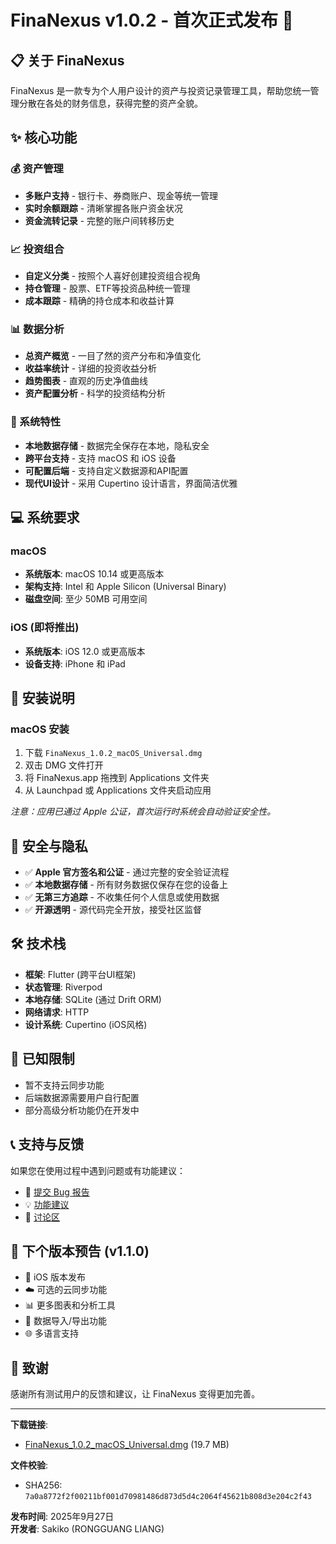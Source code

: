 # FinaNexus v1.0.2 - 首次正式发布 🎉

## 📋 关于 FinaNexus

FinaNexus 是一款专为个人用户设计的资产与投资记录管理工具，帮助您统一管理分散在各处的财务信息，获得完整的资产全貌。

## ✨ 核心功能

### 💰 资产管理
- **多账户支持** - 银行卡、券商账户、现金等统一管理
- **实时余额跟踪** - 清晰掌握各账户资金状况
- **资金流转记录** - 完整的账户间转移历史

### 📈 投资组合
- **自定义分类** - 按照个人喜好创建投资组合视角
- **持仓管理** - 股票、ETF等投资品种统一管理
- **成本跟踪** - 精确的持仓成本和收益计算

### 📊 数据分析
- **总资产概览** - 一目了然的资产分布和净值变化
- **收益率统计** - 详细的投资收益分析
- **趋势图表** - 直观的历史净值曲线
- **资产配置分析** - 科学的投资结构分析

### 🔧 系统特性
- **本地数据存储** - 数据完全保存在本地，隐私安全
- **跨平台支持** - 支持 macOS 和 iOS 设备
- **可配置后端** - 支持自定义数据源和API配置
- **现代UI设计** - 采用 Cupertino 设计语言，界面简洁优雅

## 💻 系统要求

### macOS
- **系统版本**: macOS 10.14 或更高版本
- **架构支持**: Intel 和 Apple Silicon (Universal Binary)
- **磁盘空间**: 至少 50MB 可用空间

### iOS (即将推出)
- **系统版本**: iOS 12.0 或更高版本
- **设备支持**: iPhone 和 iPad

## 🚀 安装说明

### macOS 安装
1. 下载 `FinaNexus_1.0.2_macOS_Universal.dmg`
2. 双击 DMG 文件打开
3. 将 FinaNexus.app 拖拽到 Applications 文件夹
4. 从 Launchpad 或 Applications 文件夹启动应用

*注意：应用已通过 Apple 公证，首次运行时系统会自动验证安全性。*

## 🔐 安全与隐私

- ✅ **Apple 官方签名和公证** - 通过完整的安全验证流程
- ✅ **本地数据存储** - 所有财务数据仅保存在您的设备上
- ✅ **无第三方追踪** - 不收集任何个人信息或使用数据
- ✅ **开源透明** - 源代码完全开放，接受社区监督

## 🛠️ 技术栈

- **框架**: Flutter (跨平台UI框架)
- **状态管理**: Riverpod
- **本地存储**: SQLite (通过 Drift ORM)
- **网络请求**: HTTP
- **设计系统**: Cupertino (iOS风格)

## 🚧 已知限制

- 暂不支持云同步功能
- 后端数据源需要用户自行配置
- 部分高级分析功能仍在开发中

## 📞 支持与反馈

如果您在使用过程中遇到问题或有功能建议：

- 🐛 [提交 Bug 报告](https://github.com/Shinokawa/Finance-Nexus/issues/new?template=bug_report.md)
- 💡 [功能建议](https://github.com/Shinokawa/Finance-Nexus/issues/new?template=feature_request.md)
- 💬 [讨论区](https://github.com/Shinokawa/Finance-Nexus/discussions)

## 🎯 下个版本预告 (v1.1.0)

- 📱 iOS 版本发布
- ☁️ 可选的云同步功能
- 📊 更多图表和分析工具
- 🔄 数据导入/导出功能
- 🌐 多语言支持

## 🙏 致谢

感谢所有测试用户的反馈和建议，让 FinaNexus 变得更加完善。

---

**下载链接**: 
- [FinaNexus_1.0.2_macOS_Universal.dmg](./FinaNexus_1.0.2_macOS_Universal.dmg) (19.7 MB)

**文件校验**:
- SHA256: `7a0a8772f2f00211bf001d70981486d873d5d4c2064f45621b808d3e204c2f43`

**发布时间**: 2025年9月27日  
**开发者**: Sakiko (RONGGUANG LIANG)